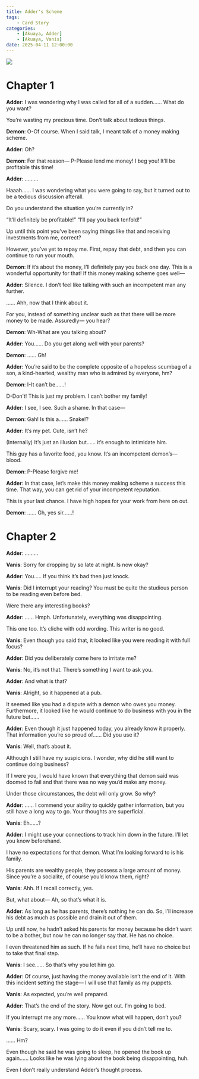 ```yaml
---
title: Adder's Scheme
tags: 
    - Card Story
categories: 
    - [Akuaya, Adder]
    - [Akuaya, Vanis]
date: 2025-04-11 12:00:00
---
```

<img src="/images/Akuaya/Adder Cards/cz3ptg0k.png">

<!-- more -->
# Chapter 1

**Adder**: I was wondering why I was called for all of a sudden…… What do you want?

You’re wasting my precious time. Don’t talk about tedious things.

**Demon**: O-Of course. When I said talk, I meant talk of a money making scheme.

**Adder**: Oh?

**Demon**: For that reason— P-Please lend me money! I beg you! It’ll be profitable this time!

**Adder**: ………

Haaah…… I was wondering what you were going to say, but it turned out to be a tedious discussion afterall.

Do you understand the situation you’re currently in?

“It’ll definitely be profitable!” “I’ll pay you back tenfold!”

Up until this point you’ve been saying things like that and receiving investments from me, correct?

However, you’ve yet to repay me. First, repay that debt, and then you can continue to run your mouth.

**Demon**: If it’s about the money, I’ll definitely pay you back one day. This is a wonderful opportunity for that! If this money making scheme goes well—

**Adder**: Silence. I don’t feel like talking with such an incompetent man any further.

…… Ahh, now that I think about it.

For you, instead of something unclear such as that there will be more money to be made. Assuredly— you hear?

**Demon**: Wh-What are you talking about?

**Adder**: You…… Do you get along well with your parents?

**Demon**: …… Gh!

**Adder**: You’re said to be the complete opposite of a hopeless scumbag of a son, a kind-hearted, wealthy man who is admired by everyone, hm?

**Demon**: I-It can’t be……!

D-Don’t! This is just my problem. I can’t bother my family!

**Adder**: I see, I see. Such a shame. In that case—

**Demon**: Gah! Is this a…… Snake!?

**Adder**: It’s my pet. Cute, isn’t he?

(Internally) It’s just an illusion but…… it’s enough to intimidate him.

This guy has a favorite food, you know. It’s an incompetent demon’s— blood. 

**Demon**: P-Please forgive me! 

**Adder**: In that case, let’s make this money making scheme a success this time. That way, you can get rid of your incompetent reputation.

This is your last chance. I have high hopes for your work from here on out.

**Demon**: …… Gh, yes sir……!

# Chapter 2

**Adder**: ………

**Vanis**: Sorry for dropping by so late at night. Is now okay?

**Adder**: You….. If you think it’s bad then just knock.

**Vanis**: Did I interrupt your reading? You must be quite the studious person to be reading even before bed.

Were there any interesting books?

**Adder**: …… Hmph. Unfortunately, everything was disappointing.

This one too. It’s cliche with odd wording. This writer is no good.

**Vanis**: Even though you said that, it looked like you were reading it with full focus?

**Adder**: Did you deliberately come here to irritate me?

**Vanis**: No, it’s not that. There’s something I want to ask you.

**Adder**: And what is that?

**Vanis**: Alright, so it happened at a pub. 

It seemed like you had a dispute with a demon who owes you money. Furthermore, it looked like he would continue to do business with you in the future but……

**Adder**: Even though it just happened today, you already know it properly. That information you’re so proud of…… Did you use it?

**Vanis**: Well, that’s about it.

Although I still have my suspicions. I wonder, why did he still want to continue doing business?

If I were you, I would have known that everything that demon said was doomed to fail and that there was no way you’d make any money.

Under those circumstances, the debt will only grow. So why?

**Adder**: …… I commend your ability to quickly gather information, but you still have a long way to go. Your thoughts are superficial.

**Vanis**: Eh……?

**Adder**: I might use your connections to track him down in the future. I’ll let you know beforehand.

I have no expectations for that demon. What I’m looking forward to is his family.

His parents are wealthy people, they possess a large amount of money. Since you’re a socialite, of course you’d know them, right?

**Vanis**: Ahh. If I recall correctly, yes.

But, what about— Ah, so that’s what it is.

**Adder**: As long as he has parents, there’s nothing he can do. So, I’ll increase his debt as much as possible and drain it out of them.

Up until now, he hadn’t asked his parents for money because he didn’t want to be a bother, but now he can no longer say that. He has no choice.

I even threatened him as such. If he fails next time, he’ll have no choice but to take that final step.

**Vanis**: I see…… So that’s why you let him go.

**Adder**: Of course, just having the money available isn’t the end of it. With this incident setting the stage— I will use that family as my puppets.

**Vanis**: As expected, you’re well prepared.

**Adder**: That’s the end of the story. Now get out. I’m going to bed.

If you interrupt me any more…… You know what will happen, don’t you?

**Vanis**: Scary, scary. I was going to do it even if you didn’t tell me to.

…… Hm?

Even though he said he was going to sleep, he opened the book up again…… Looks like he was lying about the book being disappointing, huh.

Even I don’t really understand Adder’s thought process.